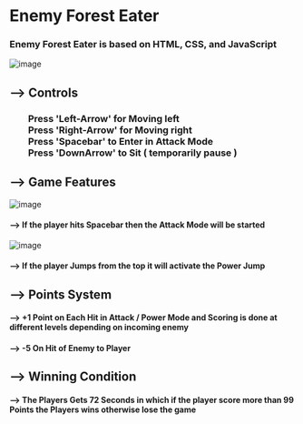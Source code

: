 # Enemy Forest Eater

### Enemy Forest Eater is based on HTML, CSS, and JavaScript

![image](https://user-images.githubusercontent.com/65014926/190911141-868f2a95-8ba4-4993-b576-39b7c0043a2d.png)




## --> Controls

### &emsp;&emsp;Press 'Left-Arrow' for Moving left<br>&emsp;&emsp;Press 'Right-Arrow' for Moving right<br>&emsp;&emsp;Press 'Spacebar' to Enter in Attack Mode<br>&emsp;&emsp;Press 'DownArrow' to Sit ( temporarily  pause ) <br>


## --> Game Features

![image](https://user-images.githubusercontent.com/65014926/190911177-538462eb-2cc2-4043-a41e-9fae4d552fba.png)



####  --> If the player hits Spacebar then the Attack Mode will be started



![image](https://user-images.githubusercontent.com/65014926/190911272-b7c5aed6-4249-40e6-9c91-8980020bbff8.png)

####  --> If the player Jumps from the top it will activate the Power Jump


## --> Points System

#### -->  +1 Point on Each Hit in Attack / Power Mode and Scoring is done at different levels depending on incoming enemy

#### -->  -5 On Hit of Enemy to Player


## --> Winning  Condition

#### --> The Players Gets 72 Seconds in which if the player score more than 99 Points the Players wins otherwise lose the game
